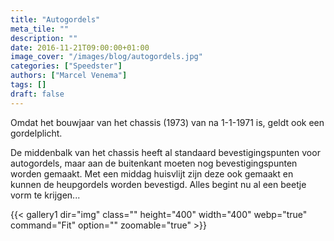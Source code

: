 ```yaml
---
title: "Autogordels"
meta_tile: ""
description: ""
date: 2016-11-21T09:00:00+01:00
image_cover: "/images/blog/autogordels.jpg"
categories: ["Speedster"]
authors: ["Marcel Venema"] 
tags: []
draft: false
---
```


Omdat het bouwjaar van het chassis (1973) van na 1-1-1971 is, geldt ook een gordelplicht. 

De middenbalk van het chassis heeft al standaard bevestigingspunten voor autogordels, maar aan de buitenkant moeten nog bevestigingspunten worden gemaakt.  Met een middag huisvlijt zijn deze ook gemaakt en kunnen de heupgordels worden bevestigd. Alles begint nu al een beetje vorm te krijgen...

{{< gallery1 dir="img" class="" height="400" width="400" webp="true" command="Fit" option="" zoomable="true" >}}

&nbsp;  
